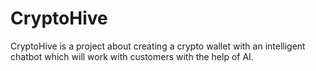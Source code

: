 # CryptoHive
CryptoHive is a project about creating a crypto wallet with an intelligent chatbot which will work with customers with the help of AI.
